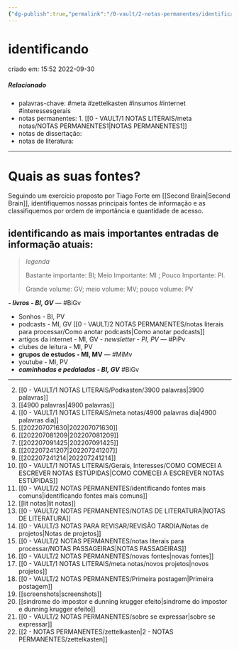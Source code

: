 ```yaml
---
{"dg-publish":true,"permalink":"/0-vault/2-notas-permanentes/identificando-fontes-mais-comuns/","tags":["permanente","meta","zettelkasten","insumos","internet","interessesgerais","BiGv","PiPv","MiMv"],"dgHomeLink":true,"dgShowLocalGraph":true,"dgShowFileTree":true,"dgEnableSearch":true,"noteIcon":""}
---
```


# identificando
criado em: 15:52 2022-09-30

##### Relacionado
- palavras-chave: #meta #zettelkasten #insumos #internet #interessesgerais 
- notas permanentes: 1. [[0 - VAULT/1 NOTAS LITERAIS/meta notas/NOTAS PERMANENTES1\|NOTAS PERMANENTES1]]
- notas de dissertação:
- notas de literatura: 

---
# Quais as suas fontes?
Seguindo um exercício proposto por Tiago Forte em [[Second Brain\|Second Brain]], identifiquemos nossas principais fontes de informação e as classifiquemos por ordem de importância e quantidade de acesso.

## identificando as mais importantes entradas de informação atuais:

>*legenda*
>
>Bastante importante: BI; Meio Importante: MI ; Pouco Importante: PI. 
>
>Grande volume: GV; meio volume: MV; pouco volume: PV

***- livros - BI, GV***  — #BiGv
- Sonhos - BI, PV 
- podcasts - MI, GV [[0 - VAULT/2 NOTAS PERMANENTES/notas literais para processar/Como anotar podcasts\|Como anotar podcasts]]
- artigos da internet - MI, GV
*- newsletter - PI, PV* — #PiPv
- clubes de leitura - MI, PV
- **grupos de estudos - MI, MV** — #MiMv
- youtube - MI, PV
- ***caminhadas e pedaladas - BI, GV*** #BiGv 

---
2. [[0 - VAULT/1 NOTAS LITERAIS/Podkasten/3900 palavras\|3900 palavras]]
3. [[4900 palavras\|4900 palavras]]
4. [[0 - VAULT/1 NOTAS LITERAIS/meta notas/4900 palavras dia\|4900 palavras dia]]
5. [[202207071630\|202207071630]]
6. [[202207081209\|202207081209]]
7. [[202207091425\|202207091425]]
8. [[202207241207\|202207241207]]
9. [[202207241214\|202207241214]]
10. [[0 - VAULT/1 NOTAS LITERAIS/Gerais, Interesses/COMO COMECEI A ESCREVER NOTAS ESTÚPIDAS\|COMO COMECEI A ESCREVER NOTAS ESTÚPIDAS]]
11. [[0 - VAULT/2 NOTAS PERMANENTES/identificando fontes mais comuns\|identificando fontes mais comuns]]
12. [[lit notas\|lit notas]]
13. [[0 - VAULT/2 NOTAS PERMANENTES/NOTAS DE LITERATURA\|NOTAS DE LITERATURA]]
14. [[0 - VAULT/3 NOTAS PARA REVISAR/REVISÃO TARDIA/Notas de projetos\|Notas de projetos]]
15. [[0 - VAULT/2 NOTAS PERMANENTES/notas literais para processar/NOTAS PASSAGEIRAS\|NOTAS PASSAGEIRAS]]
16. [[0 - VAULT/2 NOTAS PERMANENTES/novas fontes\|novas fontes]]
17. [[0 - VAULT/1 NOTAS LITERAIS/meta notas/novos projetos\|novos projetos]]
18. [[0 - VAULT/2 NOTAS PERMANENTES/Primeira postagem\|Primeira postagem]]
19. [[screenshots\|screenshots]]
20. [[sindrome do impostor e dunning krugger efeito\|sindrome do impostor e dunning krugger efeito]]
21. [[0 - VAULT/2 NOTAS PERMANENTES/sobre se expressar\|sobre se expressar]]
22. [[2 - NOTAS PERMANENTES/zettelkasten\|2 - NOTAS PERMANENTES/zettelkasten]]


